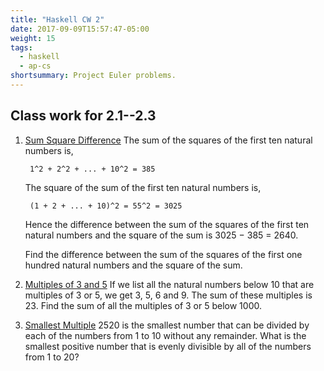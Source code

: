 ```yaml
---
title: "Haskell CW 2"
date: 2017-09-09T15:57:47-05:00
weight: 15
tags: 
  - haskell
  - ap-cs
shortsummary: Project Euler problems.
---
```


## Class work for 2.1--2.3

1. [Sum Square Difference](https://projecteuler.net/problem=6)
    The sum of the squares of the first ten natural numbers is,

        1^2 + 2^2 + ... + 10^2 = 385

    The square of the sum of the first ten natural numbers is,

        (1 + 2 + ... + 10)^2 = 55^2 = 3025
    
    Hence the difference between the sum of the squares of the first ten natural numbers and the square of the sum is 3025 − 385 = 2640.

    Find the difference between the sum of the squares of the first one hundred natural numbers and the square of the sum.

<!--more-->

2. [Multiples of 3 and 5](https://projecteuler.net/problem=1) If we list all the natural numbers below 10 that are multiples of 3 or 5, we get 3, 5, 6 and 9. The sum of these multiples is 23. Find the sum of all the multiples of 3 or 5 below 1000.

3. [Smallest Multiple](https://projecteuler.net/problem=5)
2520 is the smallest number that can be divided by each of the numbers from 1 to 10 without any remainder. What is the smallest positive number that is evenly divisible by all of the numbers from 1 to 20?
